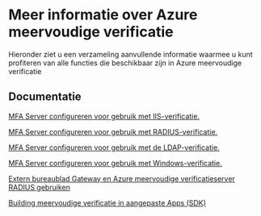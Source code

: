 <properties 
    pageTitle="Azure meervoudige verificatie - meer informatie"
    description="Dit is de pagina van de Azure meervoudige verificatie vindt u koppelingen naar aanvullende inhoud voor Azure meervoudige verificatie.  Hier kunt u meer informatie over aanvullende onderwerpen op meervoudige verificatie."
    services="multi-factor-authentication"
    documentationCenter=""
    authors="kgremban"
    manager="femila"
    editor="curtland"/>

<tags
    ms.service="multi-factor-authentication"
    ms.workload="identity"
    ms.tgt_pltfrm="na"
    ms.devlang="na"
    ms.topic="article"
    ms.date="08/04/2016"
    ms.author="kgremban"/>

# <a name="learn-more-about-azure-multi-factor-authentication"></a>Meer informatie over Azure meervoudige verificatie


Hieronder ziet u een verzameling aanvullende informatie waarmee u kunt profiteren van alle functies die beschikbaar zijn in Azure meervoudige verificatie

## <a name="documentation"></a>Documentatie

[MFA Server configureren voor gebruik met IIS-verificatie.](https://msdn.microsoft.com/library/azure/dn394291.aspx)

[MFA Server configureren voor gebruik met RADIUS-verificatie.](https://msdn.microsoft.com/library/azure/dn394299.aspx)

[MFA Server configureren voor gebruik met de LDAP-verificatie.](https://msdn.microsoft.com/library/azure/dn394286.aspx)

[MFA Server configureren voor gebruik met Windows-verificatie.](https://msdn.microsoft.com/library/azure/dn394278.aspx)

[Extern bureaublad Gateway en Azure meervoudige verificatieserver RADIUS gebruiken](https://msdn.microsoft.com/library/azure/dn394287.aspx)

[Building meervoudige verificatie in aangepaste Apps (SDK)](https://msdn.microsoft.com/library/azure/dn249464.aspx)
